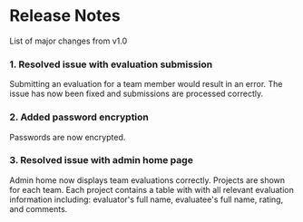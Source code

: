 # Release Notes
List of major changes from v1.0 

### 1. Resolved issue with evaluation submission
Submitting an evaluation for a team member would result in an error. The issue has now been fixed and submissions are processed correctly.

### 2. Added password encryption
Passwords are now encrypted.

### 3. Resolved issue with admin home page
Admin home now displays team evaluations correctly. Projects are shown for each team. Each project contains a table with with all relevant evaluation information including: evaluator's full name, evaluatee's full name, rating, and comments.